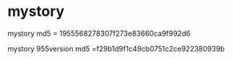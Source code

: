 # mystory

mystory md5 = 1955568278307f273e83660ca9f992d6


mystory 955version md5 =f29b1d9f1c49cb0751c2ce922380939b

